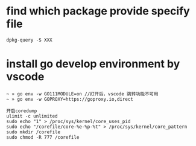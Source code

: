 # find which package provide specify file

```
dpkg-query -S XXX
```

# install go develop environment by vscode

```
~ » go env -w GO111MODULE=on //打开后，vscode 跳转功能不可用
~ » go env -w GOPROXY=https://goproxy.io,direct
```

```
开启coredump
ulimit -c unlimited
sudo echo "1" > /proc/sys/kernel/core_uses_pid
sudo echo "/corefile/core-%e-%p-%t" > /proc/sys/kernel/core_pattern
sudo mkdir /corefile
sudo chmod -R 777 /corefile
```
